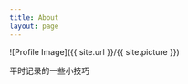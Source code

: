 ```yaml
---
title: About
layout: page
---
```

![Profile Image]({{ site.url }}/{{ site.picture }})

<p>平时记录的一些小技巧</p>


